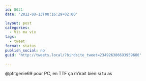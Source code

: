 ```yaml
---
id: 8021
date: '2012-08-13T08:16:29+02:00'

layout: post
categories:
  - Vis ma vie
tags:
  - tweet
format: status
publish_social: no
guid: 'http://tweets.local/?birdsite_tweet=234926386693959680'

---
```


@ptitgenie69 pour PC, en TTF ça m’irait bien si tu as